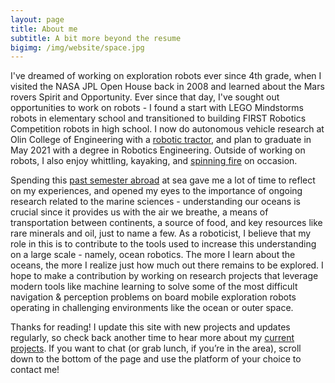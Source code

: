 ```yaml
---
layout: page
title: About me
subtitle: A bit more beyond the resume
bigimg: /img/website/space.jpg
---
```


I've dreamed of working on exploration robots ever since 4th grade, when I visited the NASA JPL Open House back in 2008 and learned about the Mars rovers Spirit and Opportunity. Ever since that day, I've sought out opportunities to work on robots - I found a start with LEGO Mindstorms robots in elementary school and transitioned to building FIRST Robotics Competition robots in high school. I now do autonomous vehicle research at Olin College of Engineering with a [robotic tractor](/gravl), and plan to graduate in May 2021 with a degree in Robotics Engineering. Outside of working on robots, I also enjoy whittling, kayaking, and
[spinning fire](https://www.youtube.com/watch?v=YQ9AsDnuLgw&list=PLO8BVdvev9baU0EnWLt45Rn8z-Z5NZg5m&index=14) on occasion.

Spending this [past semester abroad](/sea) at sea gave me a lot of time to reflect on my experiences, and opened my eyes to the importance of ongoing research related to the marine sciences - understanding our oceans is crucial since it provides us with the air we breathe, a means of transportation between continents, a source of food, and key resources like rare minerals and oil, just to name a few. As a roboticist, I believe that my role in this is to contribute to the tools used to increase this understanding on a large scale - namely, ocean robotics. The more I learn about the oceans, the more I realize just how much out there remains to be explored. I hope to make a contribution by working on research projects that leverage modern tools like machine learning to solve some of the most difficult navigation & perception problems on board mobile exploration robots operating in challenging environments like the ocean or outer space.

Thanks for reading! I update this site with new projects and updates regularly, so check back another time to hear more about my [current projects](/projects). If you want to chat (or grab lunch, if you’re in the area), scroll down to the bottom of the page and use the platform of your choice to contact me!

